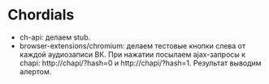 Chordials
=========

* ch-api: делаем stub.
* browser-extensions/chromium: делаем тестовые кнопки слева от каждой аудиозаписи ВК. При нажатии посылаем ajax-запросы к chapi: http://chapi/?hash=0 и http://chapi/?hash=1. Результат выводим алертом.
